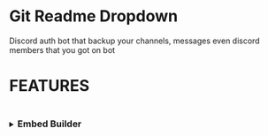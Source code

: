 # Git Readme Dropdown
Discord auth bot that backup your channels, messages even discord members that you got on bot

# FEATURES

<details>
    <summary>
        <h3 style="display: inline-block">Embed Builder</h3>
    </summary>

Default Embed:
![image](https://github.com/iLxlo/discord-authbot/assets/98545753/d41e7084-1fc0-4b80-969a-f23a1662d555)

Embed builder:
![image](https://github.com/iLxlo/discord-authbot/assets/98545753/1d1ca6d9-c60e-4fe1-bd27-c9cfa79d9a43)

